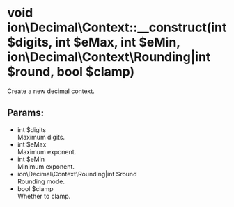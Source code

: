 # void ion\Decimal\Context::__construct(int $digits, int $eMax, int $eMin, ion\Decimal\Context\Rounding|int $round, bool $clamp)

Create a new decimal context.






## Params:

* int $digits  
   Maximum digits.
* int $eMax  
   Maximum exponent.
* int $eMin  
   Minimum exponent.
* ion\Decimal\Context\Rounding|int $round  
   Rounding mode.
* bool $clamp  
   Whether to clamp.


